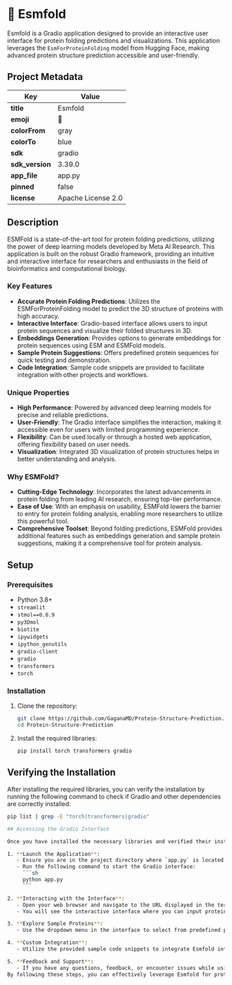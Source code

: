 # 🧬 Esmfold

Esmfold is a Gradio application designed to provide an interactive user interface for protein folding predictions and visualizations. This application leverages the `EsmForProteinFolding` model from Hugging Face, making advanced protein structure prediction accessible and user-friendly.

## Project Metadata

| Key            | Value                  |
|----------------|------------------------|
| **title**      | Esmfold                |
| **emoji**      | 🧬                     |
| **colorFrom**  | gray                   |
| **colorTo**    | blue                   |
| **sdk**        | gradio                 |
| **sdk_version**| 3.39.0                 |
| **app_file**   | app.py                 |
| **pinned**     | false                  |
| **license**    | Apache License 2.0     |

## Description

ESMFold is a state-of-the-art tool for protein folding predictions, utilizing the power of deep learning models developed by Meta AI Research. This application is built on the robust Gradio framework, providing an intuitive and interactive interface for researchers and enthusiasts in the field of bioinformatics and computational biology.

### Key Features

- **Accurate Protein Folding Predictions**: Utilizes the ESMForProteinFolding model to predict the 3D structure of proteins with high accuracy.
- **Interactive Interface**: Gradio-based interface allows users to input protein sequences and visualize their folded structures in 3D.
- **Embeddings Generation**: Provides options to generate embeddings for protein sequences using ESM and ESMFold models.
- **Sample Protein Suggestions**: Offers predefined protein sequences for quick testing and demonstration.
- **Code Integration**: Sample code snippets are provided to facilitate integration with other projects and workflows.

### Unique Properties

- **High Performance**: Powered by advanced deep learning models for precise and reliable predictions.
- **User-Friendly**: The Gradio interface simplifies the interaction, making it accessible even for users with limited programming experience.
- **Flexibility**: Can be used locally or through a hosted web application, offering flexibility based on user needs.
- **Visualization**: Integrated 3D visualization of protein structures helps in better understanding and analysis.

### Why ESMFold?

- **Cutting-Edge Technology**: Incorporates the latest advancements in protein folding from leading AI research, ensuring top-tier performance.
- **Ease of Use**: With an emphasis on usability, ESMFold lowers the barrier to entry for protein folding analysis, enabling more researchers to utilize this powerful tool.
- **Comprehensive Toolset**: Beyond folding predictions, ESMFold provides additional features such as embeddings generation and sample protein suggestions, making it a comprehensive tool for protein analysis.

## Setup

### Prerequisites

- Python 3.8+
- `streamlit`
- `stmol==0.0.9`
- `py3Dmol`
- `biotite`
- `ipywidgets`
- `ipython_genutils`
- `gradio-client`
- `gradio`
- `transformers`
- `torch`

### Installation

1. Clone the repository:
    ```sh
    git clone https://github.com/GaganaMD/Protein-Structure-Prediction.git
    cd Protein-Structure-Prediction
    ```

2. Install the required libraries:
    ```sh
    pip install torch transformers gradio
    ```
## Verifying the Installation

After installing the required libraries, you can verify the installation by running the following command to check if Gradio and other dependencies are correctly installed:

```sh
pip list | grep -E "torch|transformers|gradio"

## Accessing the Gradio Interface

Once you have installed the necessary libraries and verified their installation, you can access the Gradio interface to start using Esmfold for protein folding predictions and visualizations.

1. **Launch the Application**:
   - Ensure you are in the project directory where `app.py` is located.
   - Run the following command to start the Gradio interface:
     ```sh
     python app.py
     ```

2. **Interacting with the Interface**:
   - Open your web browser and navigate to the URL displayed in the terminal after launching the application (`localhost:XXXX`).
   - You will see the interactive interface where you can input protein sequences, visualize their folded structures in 3D, and explore other functionalities provided by Esmfold.

3. **Explore Sample Proteins**:
   - Use the dropdown menu in the interface to select from predefined protein sequences such as "Plastic degradation protein", "Antifreeze protein", "AI Generated protein", or "7-bladed propeller fold" for quick testing and demonstration purposes.

4. **Custom Integration**:
   - Utilize the provided sample code snippets to integrate Esmfold into your own projects or workflows for advanced protein structure prediction tasks.

5. **Feedback and Support**:
   - If you have any questions, feedback, or encounter issues while using Esmfold, please refer to the [Issues section](https://github.com/GaganaMD/Protein-Structure-Prediction/issues) of the GitHub repository for support.
By following these steps, you can effectively leverage Esmfold for protein folding predictions and explore its capabilities through an intuitive Gradio-based interface.
